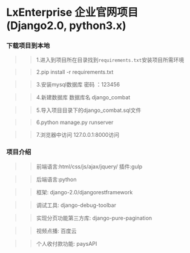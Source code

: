 # LxEnterprise 企业官网项目(Django2.0, python3.x)

### 下载项目到本地



>>1.进入到项目所在目录找到` requirements.txt `安装项目所需环境

>>2.pip install -r requirements.txt

>>3.安装mysql数据库 密码 ：123456

>>4.新建数据库  数据库名  django_combat

>>5.导入项目目录下的django_combat.sql文件

>>6.python manage.py runserver 

>>7.浏览器中访问 127.0.0.1:8000访问
   



### 项目介绍


>>前端语言:html/css/js/ajax/jquery/ 插件:gulp

>>后端语言:python

>>框架: django-2.0/djangorestframework

>>调试工具: django-debug-toolbar

>>实现分页功能第三方库: django-pure-pagination

>>视频点播: 百度云

>> 个人收付款功能: paysAPI

